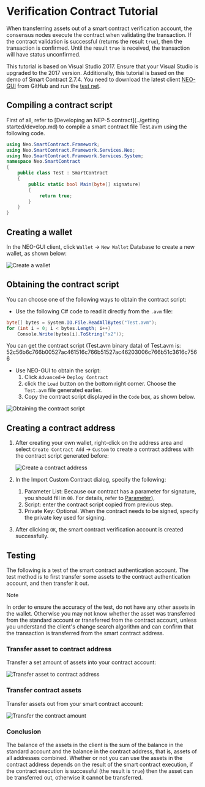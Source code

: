 # Verification Contract Tutorial

When transferring assets out of a smart contract verification account, the consensus nodes execute the contract when validating the transaction. If the contract validation is successful (returns the result `true`), then the transaction is confirmed. Until the result `true` is received, the transaction will have status unconfirmed. 

This tutorial is based on Visual Studio 2017. Ensure that your Visual Studio is upgraded to the 2017 version. Additionally, this tutorial is based on the demo of Smart Contract 2.7.4. You need to download the latest client [NEO-GUI](https://github.com/neo-project/neo-gui/releases) from GitHub and run the [test net](../../network/testnet.md).

## Compiling a contract script

First of all, refer to [Developing an NEP-5 contract](../getting started/develop.md) to compile a smart contract file Test.avm using the following code. 

```c#
using Neo.SmartContract.Framework;
using Neo.SmartContract.Framework.Services.Neo;
using Neo.SmartContract.Framework.Services.System;
namespace Neo.SmartContract
{
    public class Test : SmartContract
    {
        public static bool Main(byte[] signature)
        {
            return true;
        }
    }
}
```

## Creating a wallet

In the NEO-GUI client, click `Wallet` -> `New Wallet` Database to create a new wallet, as shown below: 

![Create a wallet](../../../assets/verify_1.png)

## Obtaining the contract script

You can choose one of the following ways to obtain the contract script:

- Use the following C# code to read it directly from the `.avm` file:

```c#
byte[] bytes = System.IO.File.ReadAllBytes("Test.avm");
for (int i = 0; i < bytes.Length; i++)
    Console.Write(bytes[i].ToString("x2"));
```

You can get the contract script (Test.avm binary data) of Test.avm is: 52c56b6c766b00527ac461516c766b51527ac46203006c766b51c3616c7566

- Use NEO-GUI to obtain the script:
  1. Click  `Advanced`-> `Deploy Contract`
  2. click the `Load` button on the bottom right corner. Choose the `Test.avm` file generated earlier.
  3.  Copy the contract script displayed in the `Code` box, as shown below.

![Obtaining the contract script](../../../assets/verify_5.png)

## Creating a contract address

1. After creating your own wallet, right-click on the address area and select `Create Contract Add` -> `Custom` to create a contract address with the contract script generated before:

   ![Create a contract address](../../../assets/verify_6.png)

2. In the Import Custom Contract dialog, specify the following:

   1. Parameter List: Because our contract has a parameter for signature, you should fill in `00`. For details, refer to [Parameter](../Parameter.md)),
   2. Script: enter the contract script copied from previous step.
   3. Private Key: Optional. When the contract needs to be signed, specify the private key used for signing.

3. After clicking `OK`, the smart contract verification account is created successfully.

## Testing

The following is a test of the smart contract authentication account. The test method is to first transfer some assets to the contract authentication account, and then transfer it out.

> [!Note]
> In order to ensure the accuracy of the test, do not have any other assets in the wallet. Otherwise you may not know whether the asset was transferred from the standard account or transferred from the contract account, unless you understand the client's change search algorithm and can confirm that the transaction is transferred from the smart contract address.


### Transfer asset to contract address

Transfer a set amount of assets into your contract account:

![Transfer asset to contract address](../../../assets/verify_9.png)

### Transfer contract assets

Transfer assets out from your smart contract account:

![Transfer the contract amount](../../../assets/verify_10.png)

### Conclusion

The balance of the assets in the client is the sum of the balance in the standard account and the balance in the contract address, that is, assets of all addresses combined. Whether or not you can use the assets in the contract address depends on the result of the smart contract execution, if the contract execution is successful (the result is `true`) then the asset can be transferred out, otherwise it cannot be transferred.